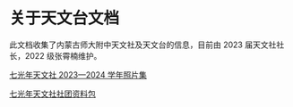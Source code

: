# 关于天文台文档

此文档收集了内蒙古师大附中天文社及天文台的信息，目前由 2023 届天文社社长，2022 级张霄楠维护。

[七光年天文社 2023—2024 学年照片集](https://pumpkinjui.lanzn.com/iLxRL26w8csj)

[七光年天文社社团资料包](https://pumpkinjui.lanzn.com/iO0F9271ljmd)
